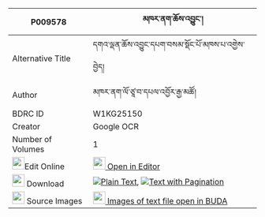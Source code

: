 |P009578|མཁར་ནག་ཆོས་འབྱུང་། 
| --- | --- 
|Alternative Title |དགའ་ལྡན་ཆོས་འབྱུང་དཔག་བསམ་སྡོང་པོ་མཁས་པ་འགྱེས་བྱེད།
|Author| མཁར་ནག་ལོ་ཙཱ་བ་དཔལ་འབྱོར་རྒྱ་མཚོ།
|BDRC ID | W1KG25150
|Creator | Google OCR
|Number of Volumes| 1
|<img width="25" src="https://img.icons8.com/color/25/000000/edit-property.png">Edit Online| [<img width="25" src="https://avatars.githubusercontent.com/u/45091458?s=200&v=4"> Open in Editor](http://editor.openpecha.org/P009578)
|<img width="25" src="https://img.icons8.com/fluent/48/000000/download-2.png"/>  Download | [![](https://img.icons8.com/color/20/000000/txt.png)Plain Text](https://github.com/Openpecha/P009578/releases/download/v1/khar_nak_chojung_plain_P009578.zip), [![](https://img.icons8.com/color/20/000000/txt.png)Text with Pagination](https://github.com/Openpecha/P009578/releases/download/v1/khar_nak_chojung_pages_P009578.zip)
|<img width="25" src="https://img.icons8.com/plasticine/100/000000/pictures-folder.png"/>  Source Images | [<img width="25" src="https://library.bdrc.io/icons/BUDA-small.svg"> Images of text file open in BUDA](https://library.bdrc.io/show/bdr:W1KG25150)